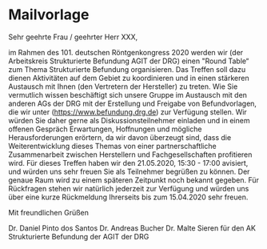 # Mailvorlage

Sehr geehrte Frau / geehrter Herr XXX,

im Rahmen des 101. deutschen Röntgenkongress 2020 werden wir (der Arbeitskreis Strukturierte Befundung AGIT der DRG) einen "Round Table“ zum Thema Strukturierte Befundung organisieren.
Das Treffen soll dazu dienen Aktivitäten auf dem Gebiet zu koordinieren und in einen stärkeren Austausch mit Ihnen (den Vertretern der Hersteller) zu treten. Wie Sie vermutlich wissen beschäftigt sich unsere Gruppe im Austausch mit den anderen AGs der DRG mit der Erstellung und Freigabe von Befundvorlagen, die wir unter (https://www.befundung.drg.de) zur Verfügung stellen.
Wir würden Sie daher gerne als Diskussionsteilnehmer einladen und in einem offenen Gespräch Erwartungen, Hoffnungen und mögliche Herausforderungen erörtern, da wir davon überzeugt sind, dass die Weiterentwicklung dieses Themas von einer partnerschaftliche Zusammenarbeit zwischen Herstellern und Fachgesellschaften profitieren wird.
Für dieses Treffen haben wir den 21.05.2020, 15:30 - 17:00 avisiert, und würden uns sehr freuen Sie als Teilnehmer begrüßen zu können. Der genaue Raum wird zu einem späteren Zeitpunkt noch bekannt gegeben.
Für Rückfragen stehen wir natürlich jederzeit zur Verfügung und würden uns über eine kurze Rückmeldung Ihrerseits bis zum 15.04.2020 sehr freuen.

Mit freundlichen Grüßen

Dr. Daniel Pinto dos Santos
Dr. Andreas Bucher
Dr. Malte Sieren
für den AK Strukturierte Befundung der AGIT der DRG
